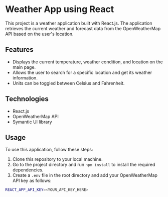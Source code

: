 # Weather App using React

This project is a weather application built with React.js. The application retrieves the current weather and forecast data from the OpenWeatherMap API based on the user's location.

## Features

* Displays the current temperature, weather condition, and location on the main page.
* Allows the user to search for a specific location and get its weather information.
* Units can be toggled between Celsius and Fahrenheit.

## Technologies

* React.js
* OpenWeatherMap API
* Symantic UI library

## Usage

To use this application, follow these steps:

1. Clone this repository to your local machine.
2. Go to the project directory and run `npm install` to install the required dependencies.
3. Create a `.env` file in the root directory and add your OpenWeatherMap API key as follows: 

```bash
REACT_APP_API_KEY=<YOUR_API_KEY_HERE>
```

